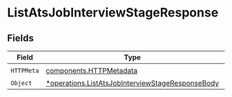 # ListAtsJobInterviewStageResponse


## Fields

| Field                                                                                                               | Type                                                                                                                | Required                                                                                                            | Description                                                                                                         |
| ------------------------------------------------------------------------------------------------------------------- | ------------------------------------------------------------------------------------------------------------------- | ------------------------------------------------------------------------------------------------------------------- | ------------------------------------------------------------------------------------------------------------------- |
| `HTTPMeta`                                                                                                          | [components.HTTPMetadata](../../models/components/httpmetadata.md)                                                  | :heavy_check_mark:                                                                                                  | N/A                                                                                                                 |
| `Object`                                                                                                            | [*operations.ListAtsJobInterviewStageResponseBody](../../models/operations/listatsjobinterviewstageresponsebody.md) | :heavy_minus_sign:                                                                                                  | N/A                                                                                                                 |